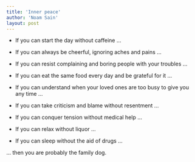```yaml
---
title: 'Inner peace'
author: 'Noam Sain'
layout: post
---
```


- If you can start the day without caffeine …

- If you can always be cheerful, ignoring aches and pains …
- If you can resist complaining and boring people with your troubles …
- If you can eat the same food every day and be grateful for it …
- If you can understand when your loved ones are too busy to give you any time …
- If you can take criticism and blame without resentment …
- If you can conquer tension without medical help …
- If you can relax without liquor …
- If you can sleep without the aid of drugs …

… then you are probably the family dog.